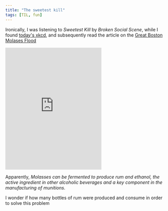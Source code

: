 ```yaml
---
title: "The sweetest kill"
tags: [TIL, fun]
---
```


Ironically, I was listening to _Sweetest Kill_ by _Broken Social Scene_, while I found [today's xkcd](https://xkcd.com/1904/), and subsequently read the article on the [Great Boston Molases Flood](https://en.wikipedia.org/wiki/Great_Molasses_Flood)

<iframe src="https://open.spotify.com/embed/track/0ey9VL7lFerteaCVvahKYV" width="300" height="380" frameborder="0" allowtransparency="true"></iframe>

Apparently,
  _Molasses can be fermented to produce rum and ethanol, the active ingredient in other alcoholic beverages and a key component in the manufacturing of munitions._


I wonder if how many bottles of rum were produced and consume in order to solve this problem